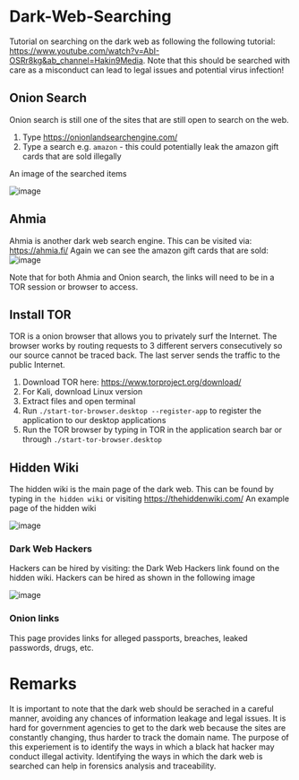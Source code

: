 # Dark-Web-Searching
Tutorial on searching on the dark web as following the following tutorial: https://www.youtube.com/watch?v=AbI-OSRr8kg&ab_channel=Hakin9Media. Note that this should be searched with care as a misconduct can lead to legal issues and potential virus infection!

## Onion Search
Onion search is still one of the sites that are still open to search on the web. 
1. Type https://onionlandsearchengine.com/
2. Type a search e.g. ``amazon`` - this could potentially leak the amazon gift cards that are sold illegally

An image of the searched items

![image](https://user-images.githubusercontent.com/39514108/193522705-6792af15-2d8d-48ab-8270-5f90681785d6.png)

## Ahmia
Ahmia is another dark web search engine. This can be visited via: https://ahmia.fi/ 
Again we can see the amazon gift cards that are sold:
![image](https://user-images.githubusercontent.com/39514108/193523204-665701b4-9893-4678-96fd-34d63e967ffd.png)

Note that for both Ahmia and Onion search, the links will need to be in a TOR session or browser to access.

## Install TOR
TOR is a onion browser that allows you to privately surf the Internet. The browser works by routing requests to 3 different servers consecutively so our source cannot be traced back. The last server sends the traffic to the public Internet.
1. Download TOR here: https://www.torproject.org/download/
2. For Kali, download Linux version
3. Extract files and open terminal
4. Run ``./start-tor-browser.desktop --register-app`` to register the application to our desktop applications
5. Run the TOR browser by typing in TOR in the application search bar or through ``./start-tor-browser.desktop``

## Hidden Wiki
The hidden wiki is the main page of the dark web. This can be found by typing in ``the hidden wiki`` or visiting https://thehiddenwiki.com/
An example page of the hidden wiki

![image](https://user-images.githubusercontent.com/39514108/193525750-eaccb249-f8c5-4973-acbb-429873e833e7.png)


### Dark Web Hackers

Hackers can be hired by visiting: the Dark Web Hackers link found on the hidden wiki. Hackers can be hired as shown in the following image

![image](https://user-images.githubusercontent.com/39514108/193526310-7b96e0a5-f819-4805-9455-d941f95d78b6.png)

### Onion links

This page provides links for alleged passports, breaches, leaked passwords, drugs, etc. 

# Remarks

It is important to note that the dark web should be serached in a careful manner, avoiding any chances of information leakage and legal issues. It is hard for government agencies to get to the dark web because the sites are constantly changing, thus harder to track the domain name. The purpose of this experiement is to identify the ways in which a black hat hacker may conduct illegal activity. Identifying the ways in which the dark web is searched can help in forensics analysis and traceability.

